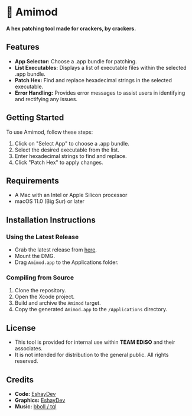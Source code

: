 # 💛 Amimod
**A hex patching tool made for crackers, by crackers.**

## Features

- **App Selector:** Choose a .app bundle for patching.
- **List Executables:** Displays a list of executable files within the selected .app bundle.
- **Patch Hex:** Find and replace hexadecimal strings in the selected executable.
- **Error Handling:** Provides error messages to assist users in identifying and rectifying any issues.

## Getting Started

To use Amimod, follow these steps:

1. Click on "Select App" to choose a .app bundle.
2. Select the desired executable from the list.
3. Enter hexadecimal strings to find and replace.
4. Click "Patch Hex" to apply changes.

## Requirements

- A Mac with an Intel or Apple Silicon processor
- macOS 11.0 (Big Sur) or later

## Installation Instructions

### Using the Latest Release

- Grab the latest release from [here](https://github.com/EshayDev/Amimod/releases/latest).
- Mount the DMG.
- Drag `Amimod.app` to the Applications folder.

### Compiling from Source

1. Clone the repository.
2. Open the Xcode project.
3. Build and archive the `Amimod` target.
4. Copy the generated `Amimod.app` to the `/Applications` directory.

## License

- This tool is provided for internal use within **TEAM EDiSO** and their associates.<br>
- It is not intended for distribution to the general public. All rights reserved.

## Credits
- **Code:** [EshayDev](https://github.com/EshayDev/)
- **Graphics:** [EshayDev](https://github.com/EshayDev/)
- **Music:** [bboll / tql](https://modarchive.org/module.php?134772)
